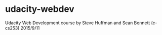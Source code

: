 # udacity-webdev
Udacity Web Development course by Steve Huffman and Sean Bennett (c-cs253)
2015/9/11